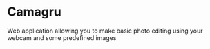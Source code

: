 # Camagru
Web application allowing you to make basic photo editing using your webcam and some predefined images
